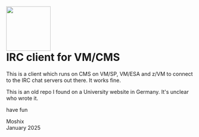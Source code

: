 <a href="https://cas.codenotary.com"><img src="https://raw.githubusercontent.com/codenotary/cas/master/extra/badge/secured-by-cas.svg" width="119px;"/></a>
<br>
IRC client for VM/CMS
=====================

This is a client which runs on CMS on VM/SP, VM/ESA and z/VM to connect to the IRC chat servers out there. It works fine. 

This is an old repo I found on a University website in Germany. It's unclear who wrote it. 

have fun

Moshix  
January 2025
